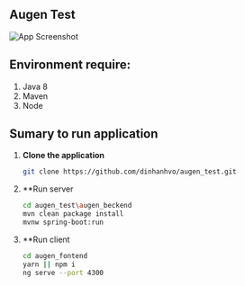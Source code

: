 ## Augen Test 

![App Screenshot](home.png)

## Environment require:
1. Java 8
2. Maven
3. Node

## Sumary to run application 

1. **Clone the application**

	```bash
	git clone https://github.com/dinhanhvo/augen_test.git
	```
2. **Run server
	```bash
	cd augen_test\augen_beckend
	mvn clean package install
	mvnw spring-boot:run
	```
2. **Run client
	```bash	
	cd augen_fontend
	yarn || npm i
	ng serve --port 4300
	```
	
